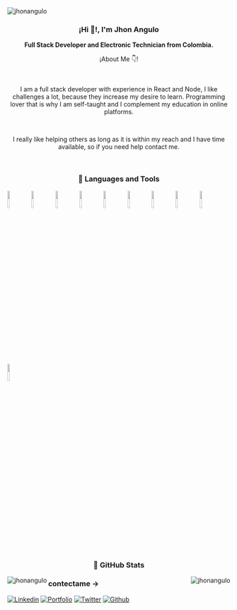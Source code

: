  <img align="center" src="https://komarev.com/ghpvc/?username=jhonangulo" alt="jhonangulo" />

<div align="center">
  <h3 align="center">¡Hi 👋!, I'm Jhon Angulo</h3>
  <p align="center"><strong>Full Stack Developer and Electronic Technician from Colombia.</strong></p>
  <p align="center">¡About Me 👇!</p>
</div>

</br>

<p align="center">I am a full stack developer with experience in React and Node, I like challenges a lot, because they increase my desire to learn. Programming lover that is why I am self-taught and I complement my education in online platforms.</p>

</br>

<p align="center">I really like helping others as long as it is within my reach and I have time available, so if you need help contact me.</p>

</br>

<h3 align="center">📌 Languages and Tools</h3>

<code><img width="10%" src="https://www.vectorlogo.zone/logos/w3_html5/w3_html5-ar21.svg"></code> <code><img width="10%" src="https://www.vectorlogo.zone/logos/sass-lang/sass-lang-ar21.svg"></code> <code><img width="10%" src="https://www.vectorlogo.zone/logos/tailwindcss/tailwindcss-ar21.svg"></code> 
<code><img width="10%" src="https://www.vectorlogo.zone/logos/javascript/javascript-ar21.svg"></code> <code><img width="10%" src="https://www.vectorlogo.zone/logos/reactjs/reactjs-ar21.svg"></code> <code><img width="10%" src="https://www.vectorlogo.zone/logos/angular/angular-ar21.svg"></code>
<code><img width="10%" src="https://www.vectorlogo.zone/logos/nodejs/nodejs-ar21.svg"></code> <code><img width="10%" src="https://www.vectorlogo.zone/logos/mongodb/mongodb-ar21.svg"></code> <code><img width="10%" src="https://www.vectorlogo.zone/logos/graphql/graphql-ar21.svg"></code> <code><img width="10%" src="https://www.vectorlogo.zone/logos/apollographql/apollographql-ar21.svg"></code>

</br>

<h3 align="center">📌 GitHub Stats</h3>

<img align="left" src="https://github-readme-stats.vercel.app/api?username=jhonangulo&show_icons=true" alt="jhonangulo" />
<img align="right" src="https://github-readme-stats.vercel.app/api/top-langs/?username=jhonangulo&layout=compact&hide=html" alt="jhonangulo" />

### contectame ->
[![Linkedin](https://img.shields.io/badge/-LinkedIn-blue?style=flat&logo=Linkedin&logoColor=white)](https://www.linkedin.com/in/jhon-manuel-angulo-moncada-b0877a1b5/)
[![Portfolio](https://img.shields.io/badge/-Portfolio-black?style=flat&logo=react&logoColor=white)](https://jhon-angulo.vercel.app//)
[![Twitter](https://img.shields.io/badge/-Twitter-00acee?style=flat&logo=Twitter&logoColor=white)](https://twitter.com/JhonAngulo_Col) 
[![Github](https://img.shields.io/badge/-Github-000?style=flat&logo=Github&logoColor=white)](https://github.com/JhonAngulo) 

